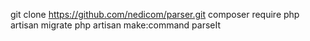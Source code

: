git clone https://github.com/nedicom/parser.git
composer require 
php artisan migrate
php artisan make:command parseIt